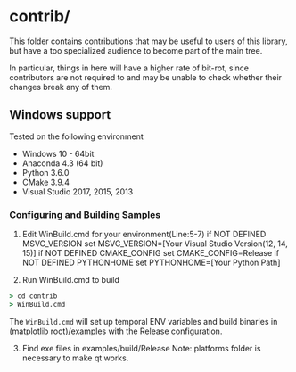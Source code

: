 # contrib/

This folder contains contributions that may be useful to users of this library, but
have a too specialized audience to become part of the main tree.

In particular, things in here will have a higher rate of bit-rot, since
contributors are not required to and may be unable to check whether their
changes break any of them.

## Windows support
Tested on the following environment
* Windows 10 - 64bit
* Anaconda 4.3 (64 bit)
* Python 3.6.0
* CMake 3.9.4
* Visual Studio 2017, 2015, 2013

### Configuring and Building Samples
1. Edit WinBuild.cmd for your environment(Line:5-7)
    if NOT DEFINED MSVC_VERSION set MSVC_VERSION=[Your Visual Studio Version(12, 14, 15)]
    if NOT DEFINED CMAKE_CONFIG set CMAKE_CONFIG=Release
    if NOT DEFINED PYTHONHOME   set PYTHONHOME=[Your Python Path]

2. Run WinBuild.cmd to build
```cmd
> cd contrib
> WinBuild.cmd
```
The `WinBuild.cmd` will set up temporal ENV variables and build binaries in (matplotlib root)/examples with the Release configuration.

3. Find exe files in examples/build/Release
Note: platforms folder is necessary to make qt works.
